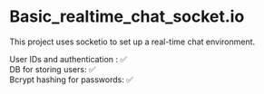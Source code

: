 # Basic_realtime_chat_socket.io

This project uses socketio to set up a real-time chat environment.

User IDs and authentication  : ✅ <br />
DB for storing users:  ✅ <br />
Bcrypt hashing for passwords: ✅ <br />

